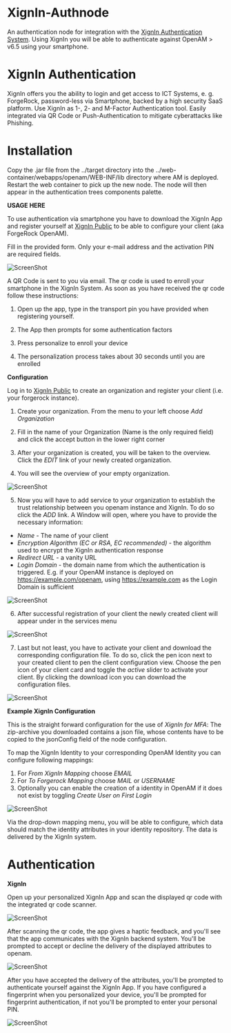 <!--
 * The contents of this file are subject to the terms of the Common Development and
 * Distribution License (the License). You may not use this file except in compliance with the
 * License.
 *
 * You can obtain a copy of the License at legal/CDDLv1.0.txt. See the License for the
 * specific language governing permission and limitations under the License.
 *
 * When distributing Covered Software, include this CDDL Header Notice in each file and include
 * the License file at legal/CDDLv1.0.txt. If applicable, add the following below the CDDL
 * Header, with the fields enclosed by brackets [] replaced by your own identifying
 * information: "Portions copyright [year] [name of copyright owner]".
 *
 * Copyright ${data.get('yyyy')} ForgeRock AS.
-->

# XignIn-Authnode

An authentication node for integration with the [XignIn Authentication System](https://xignsys.com). Using XignIn you
will be able to authenticate against OpenAM > v6.5 using your smartphone.

# XignIn Authentication

XignIn offers you the ability to login and get access to ICT Systems, e. g. ForgeRock, password-less via Smartphone,
backed by a high security SaaS platform. Use XignIn as 1-, 2- and M-Factor Authentication tool. Easily integrated via QR
Code or Push-Authentication to mitigate cyberattacks like Phishing.

# Installation

Copy the .jar file from the ../target directory into the ../web-container/webapps/openam/WEB-INF/lib directory where AM
is deployed. Restart the web container to pick up the new node. The node will then appear in the authentication trees
components palette.

**USAGE HERE**

To use authentication via smartphone you have to download the XignIn App and register yourself
at [XignIn Public](https://xign.me/registration) to be able to configure your client (aka ForgeRock OpenAM).

Fill in the provided form. Only your e-mail address and the activation PIN are required fields.

![ScreenShot](./images/form_register.png)

A QR Code is sent to you via email. The qr code is used to enroll your smartphone in the XignIn System. As soon as you
have received the qr code follow these instructions:

1. Open up the app, type in the transport pin you have provided when registering yourself.

2. The App then prompts for some authentication factors

3. Press personalize to enroll your device

4. The personalization process takes about 30 seconds until you are enrolled

**Configuration**

Log in to  [XignIn Public](https://xign.me/login) to create an organization and register your client (i.e. your
forgerock instance).

1. Create your organization. From the menu to your left choose _Add Organization_

2. Fill in the name of your Organization (Name is the only required field) and click the accept button in the lower right
   corner

3. After your organization is created, you will be taken to the overview. Click the _EDIT_ link of your newly created
   organization.

4. You will see the overview of your empty organization.

![ScreenShot](./images/orga_empty_view.png)

5. Now you will have to add service to your organization to establish the trust relationship between you openam instance
   and XignIn. To do so click the _ADD_ link. A Window will open, where you have to provide the necessary information:

- _Name_ - The name of your client
- _Encryption Algorithm (EC or RSA, EC recommended)_ - the algorithm used to encrypt the XignIn authentication response
- _Redirect URL_ - a vanity URL
- _Login Domain_ - the domain name from which the authentication is triggered. E.g. if your OpenAM instance is deployed
  on https://example.com/openam, using https://example.com as the Login Domain is sufficient

![ScreenShot](./images/register_client.png)

6. After successful registration of your client the newly created client will appear under in the services menu

![ScreenShot](./images/orga_filled_view.png)

7. Last but not least, you have to activate your client and download the corresponding configuration file. To do so,
   click the pen icon next to your created client to pen the client configuration view. Choose the pen icon of your
   client card and toggle the _active_ slider to activate your client. By clicking the download icon you can download
   the configuration files.

![ScreenShot](./images/client_settings.png)

**Example XignIn Configuration**

This is the straight forward configuration for the use of _XignIn for MFA_:
The zip-archive you downloaded contains a json file, whose contents have to be copied to the jsonConfig field of the node configuration.

To map the XignIn Identity to your corresponding OpenAM Identity you can configure following mappings: 
1. For _From XignIn Mapping_ choose _EMAIL_
2. For _To Forgerock Mapping_ choose _MAIL_ or _USERNAME_
3. Optionally you can enable the creation of a identity in OpenAM if it does not exist by toggling _Create User on First Login_

![ScreenShot](./images/forgrerock_qr_tree_nodes.png)

Via the drop-down mapping menu, you will be able to configure, which data should match the identity attributes in your
identity repository. The data is delivered by the XignIn system.

# Authentication

**XignIn**

Open up your personalized XignIn App and scan the displayed qr code with the integrated qr code scanner.

![ScreenShot](./images/login_xignqr.png)

After scanning the qr code, the app gives a haptic feedback, and you'll see that the app communicates with the XignIn
backend system. You'll be prompted to accept or decline the delivery of the displayed attributes to openam.

![ScreenShot](./images/prompt_attributes.jpg)

After you have accepted the delivery of the attributes, you'll be prompted to authenticate yourself against the XignIn
App. If you have configured a fingerprint when you personalized your device, you'll be prompted for fingerprint
authentication, if not you'll be prompted to enter your personal PIN.

![ScreenShot](./images/prompt_authfactor.jpg)


[forgerock_platform]: https://www.forgerock.com/platform/  


